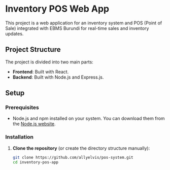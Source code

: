 # Inventory POS Web App

This project is a web application for an inventory system and POS (Point of Sale) integrated with EBMS Burundi for real-time sales and inventory updates.

## Project Structure

The project is divided into two main parts:
- **Frontend**: Built with React.
- **Backend**: Built with Node.js and Express.js.

## Setup

### Prerequisites

- Node.js and npm installed on your system. You can download them from the [Node.js website](https://nodejs.org/).

### Installation

1. **Clone the repository** (or create the directory structure manually):
   ```bash
   git clone https://github.com/allyelvis/pos-system.git
   cd inventory-pos-app
